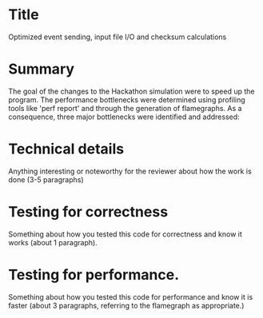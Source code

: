 # Title
Optimized event sending, input file I/O and checksum calculations

# Summary

The goal of the changes to the Hackathon simulation were to speed up the program.
The performance bottlenecks were determined using profiling tools like 'perf report' and
through the generation of flamegraphs. As a consequence, three major bottlenecks were identified and addressed:

# Technical details

Anything interesting or noteworthy for the reviewer about how the work is done (3-5 paragraphs)

# Testing for correctness

Something about how you tested this code for correctness and know it works (about 1 paragraph).

# Testing for performance.

Something about how you tested this code for performance and know it is faster (about 3 paragraphs, referring to the flamegraph as appropriate.)
